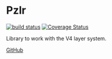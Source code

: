 # Pzlr

[![build status](https://github.com/v4fire/Pzlr/workflows/build/badge.svg?branch=master)](https://github.com/V4Fire/Pzlr/actions?query=workflow%3Abuild)
[![Coverage Status](https://coveralls.io/repos/github/V4Fire/Pzlr/badge.svg)](https://coveralls.io/github/V4Fire/Pzlr)

Library to work with the V4 layer system.

[GitHub](https://github.com/V4Fire/Pzlr)
